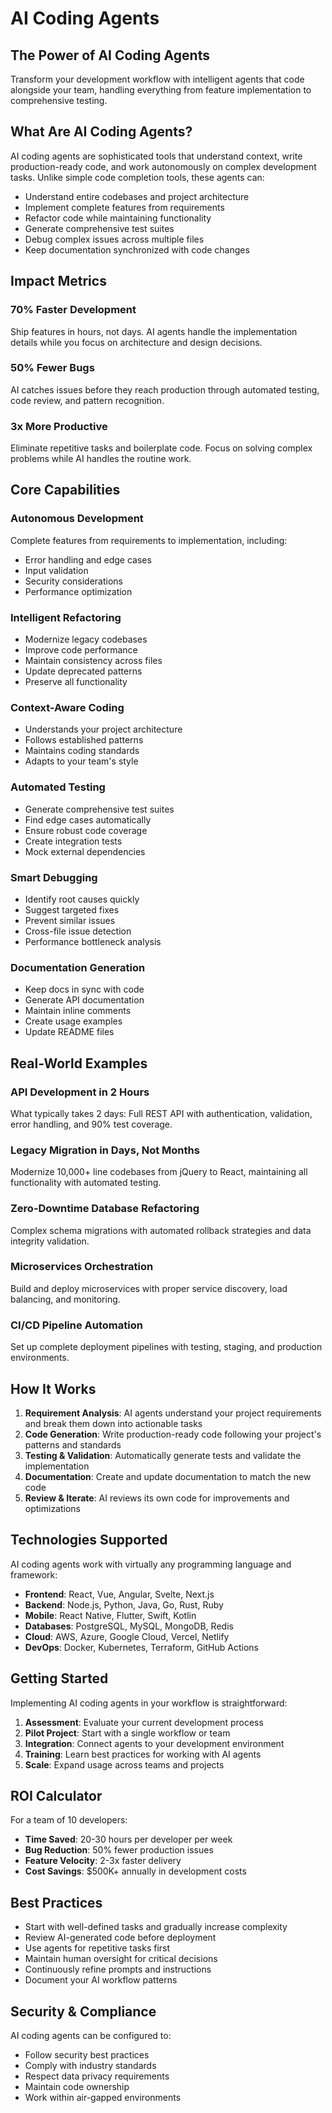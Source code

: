 # AI Coding Agents

## The Power of AI Coding Agents

Transform your development workflow with intelligent agents that code alongside your team, handling everything from feature implementation to comprehensive testing.

## What Are AI Coding Agents?

AI coding agents are sophisticated tools that understand context, write production-ready code, and work autonomously on complex development tasks. Unlike simple code completion tools, these agents can:

- Understand entire codebases and project architecture
- Implement complete features from requirements
- Refactor code while maintaining functionality
- Generate comprehensive test suites
- Debug complex issues across multiple files
- Keep documentation synchronized with code changes

## Impact Metrics

### 70% Faster Development
Ship features in hours, not days. AI agents handle the implementation details while you focus on architecture and design decisions.

### 50% Fewer Bugs
AI catches issues before they reach production through automated testing, code review, and pattern recognition.

### 3x More Productive
Eliminate repetitive tasks and boilerplate code. Focus on solving complex problems while AI handles the routine work.

## Core Capabilities

### Autonomous Development
Complete features from requirements to implementation, including:
- Error handling and edge cases
- Input validation
- Security considerations
- Performance optimization

### Intelligent Refactoring
- Modernize legacy codebases
- Improve code performance
- Maintain consistency across files
- Update deprecated patterns
- Preserve all functionality

### Context-Aware Coding
- Understands your project architecture
- Follows established patterns
- Maintains coding standards
- Adapts to your team's style

### Automated Testing
- Generate comprehensive test suites
- Find edge cases automatically
- Ensure robust code coverage
- Create integration tests
- Mock external dependencies

### Smart Debugging
- Identify root causes quickly
- Suggest targeted fixes
- Prevent similar issues
- Cross-file issue detection
- Performance bottleneck analysis

### Documentation Generation
- Keep docs in sync with code
- Generate API documentation
- Maintain inline comments
- Create usage examples
- Update README files

## Real-World Examples

### API Development in 2 Hours
What typically takes 2 days: Full REST API with authentication, validation, error handling, and 90% test coverage.

### Legacy Migration in Days, Not Months
Modernize 10,000+ line codebases from jQuery to React, maintaining all functionality with automated testing.

### Zero-Downtime Database Refactoring
Complex schema migrations with automated rollback strategies and data integrity validation.

### Microservices Orchestration
Build and deploy microservices with proper service discovery, load balancing, and monitoring.

### CI/CD Pipeline Automation
Set up complete deployment pipelines with testing, staging, and production environments.

## How It Works

1. **Requirement Analysis**: AI agents understand your project requirements and break them down into actionable tasks
2. **Code Generation**: Write production-ready code following your project's patterns and standards
3. **Testing & Validation**: Automatically generate tests and validate the implementation
4. **Documentation**: Create and update documentation to match the new code
5. **Review & Iterate**: AI reviews its own code for improvements and optimizations

## Technologies Supported

AI coding agents work with virtually any programming language and framework:

- **Frontend**: React, Vue, Angular, Svelte, Next.js
- **Backend**: Node.js, Python, Java, Go, Rust, Ruby
- **Mobile**: React Native, Flutter, Swift, Kotlin
- **Databases**: PostgreSQL, MySQL, MongoDB, Redis
- **Cloud**: AWS, Azure, Google Cloud, Vercel, Netlify
- **DevOps**: Docker, Kubernetes, Terraform, GitHub Actions

## Getting Started

Implementing AI coding agents in your workflow is straightforward:

1. **Assessment**: Evaluate your current development process
2. **Pilot Project**: Start with a single workflow or team
3. **Integration**: Connect agents to your development environment
4. **Training**: Learn best practices for working with AI agents
5. **Scale**: Expand usage across teams and projects

## ROI Calculator

For a team of 10 developers:
- **Time Saved**: 20-30 hours per developer per week
- **Bug Reduction**: 50% fewer production issues
- **Feature Velocity**: 2-3x faster delivery
- **Cost Savings**: $500K+ annually in development costs

## Best Practices

- Start with well-defined tasks and gradually increase complexity
- Review AI-generated code before deployment
- Use agents for repetitive tasks first
- Maintain human oversight for critical decisions
- Continuously refine prompts and instructions
- Document your AI workflow patterns

## Security & Compliance

AI coding agents can be configured to:
- Follow security best practices
- Comply with industry standards
- Respect data privacy requirements
- Maintain code ownership
- Work within air-gapped environments